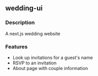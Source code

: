 ## wedding-ui

### Description
A next.js wedding website

### Features
* Look up invitations for a guest's name
* RSVP to an invitation
* About page with couple information
